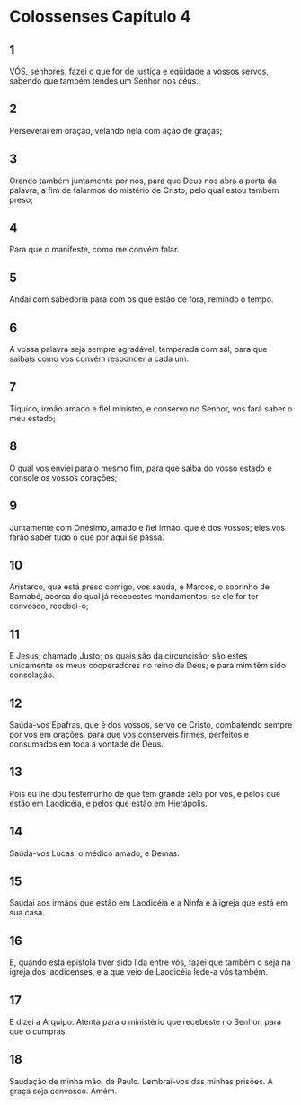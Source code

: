 # Colossenses Capítulo 4

## 1
VÓS, senhores, fazei o que for de justiça e eqüidade a vossos servos, sabendo que também tendes um Senhor nos céus.

## 2
Perseverai em oração, velando nela com ação de graças;

## 3
Orando também juntamente por nós, para que Deus nos abra a porta da palavra, a fim de falarmos do mistério de Cristo, pelo qual estou também preso;

## 4
Para que o manifeste, como me convém falar.

## 5
Andai com sabedoria para com os que estão de fora, remindo o tempo.

## 6
A vossa palavra seja sempre agradável, temperada com sal, para que saibais como vos convém responder a cada um.

## 7
Tíquico, irmão amado e fiel ministro, e conservo no Senhor, vos fará saber o meu estado;

## 8
O qual vos enviei para o mesmo fim, para que saiba do vosso estado e console os vossos corações;

## 9
Juntamente com Onésimo, amado e fiel irmão, que é dos vossos; eles vos farão saber tudo o que por aqui se passa.

## 10
Aristarco, que está preso comigo, vos saúda, e Marcos, o sobrinho de Barnabé, acerca do qual já recebestes mandamentos; se ele for ter convosco, recebei-o;

## 11
E Jesus, chamado Justo; os quais são da circuncisão; são estes unicamente os meus cooperadores no reino de Deus; e para mim têm sido consolação.

## 12
Saúda-vos Epafras, que é dos vossos, servo de Cristo, combatendo sempre por vós em orações, para que vos conserveis firmes, perfeitos e consumados em toda a vontade de Deus.

## 13
Pois eu lhe dou testemunho de que tem grande zelo por vós, e pelos que estão em Laodicéia, e pelos que estão em Hierápolis.

## 14
Saúda-vos Lucas, o médico amado, e Demas.

## 15
Saudai aos irmãos que estão em Laodicéia e a Ninfa e à igreja que está em sua casa.

## 16
E, quando esta epístola tiver sido lida entre vós, fazei que também o seja na igreja dos laodicenses, e a que veio de Laodicéia lede-a vós também.

## 17
E dizei a Arquipo: Atenta para o ministério que recebeste no Senhor, para que o cumpras.

## 18
Saudação de minha mão, de Paulo. Lembrai-vos das minhas prisões. A graça seja convosco. Amém.


